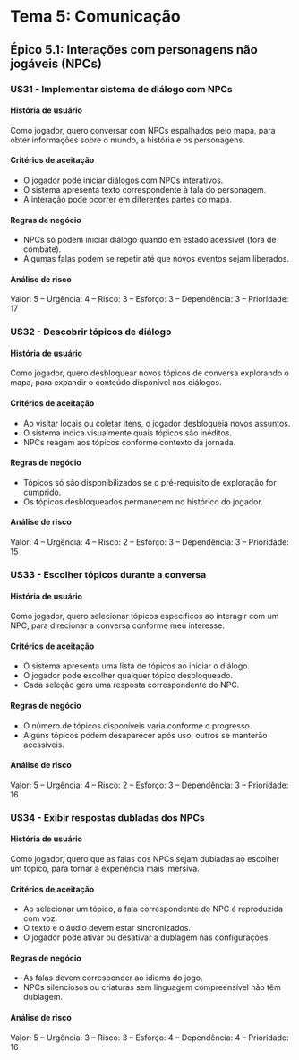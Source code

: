 # Tema 5: Comunicação

## Épico 5.1: Interações com personagens não jogáveis (NPCs)

### US31 - Implementar sistema de diálogo com NPCs

#### **História de usuário**  
Como jogador, quero conversar com NPCs espalhados pelo mapa, para obter informações sobre o mundo, a história e os personagens.

#### **Critérios de aceitação**  
- O jogador pode iniciar diálogos com NPCs interativos.  
- O sistema apresenta texto correspondente à fala do personagem.  
- A interação pode ocorrer em diferentes partes do mapa.

#### **Regras de negócio**  
- NPCs só podem iniciar diálogo quando em estado acessível (fora de combate).  
- Algumas falas podem se repetir até que novos eventos sejam liberados.

#### **Análise de risco**  
Valor: 5 – Urgência: 4 – Risco: 3 – Esforço: 3 – Dependência: 3 – Prioridade: 17

### US32 - Descobrir tópicos de diálogo

#### **História de usuário**  
Como jogador, quero desbloquear novos tópicos de conversa explorando o mapa, para expandir o conteúdo disponível nos diálogos.

#### **Critérios de aceitação**  
- Ao visitar locais ou coletar itens, o jogador desbloqueia novos assuntos.  
- O sistema indica visualmente quais tópicos são inéditos.  
- NPCs reagem aos tópicos conforme contexto da jornada.

#### **Regras de negócio**  
- Tópicos só são disponibilizados se o pré-requisito de exploração for cumprido.  
- Os tópicos desbloqueados permanecem no histórico do jogador.

#### **Análise de risco**  
Valor: 4 – Urgência: 4 – Risco: 2 – Esforço: 3 – Dependência: 3 – Prioridade: 15

### US33 - Escolher tópicos durante a conversa

#### **História de usuário**  
Como jogador, quero selecionar tópicos específicos ao interagir com um NPC, para direcionar a conversa conforme meu interesse.

#### **Critérios de aceitação**  
- O sistema apresenta uma lista de tópicos ao iniciar o diálogo.  
- O jogador pode escolher qualquer tópico desbloqueado.  
- Cada seleção gera uma resposta correspondente do NPC.

#### **Regras de negócio**  
- O número de tópicos disponíveis varia conforme o progresso.  
- Alguns tópicos podem desaparecer após uso, outros se manterão acessíveis.

#### **Análise de risco**  
Valor: 5 – Urgência: 4 – Risco: 2 – Esforço: 3 – Dependência: 3 – Prioridade: 16

### US34 - Exibir respostas dubladas dos NPCs

#### **História de usuário**  
Como jogador, quero que as falas dos NPCs sejam dubladas ao escolher um tópico, para tornar a experiência mais imersiva.

#### **Critérios de aceitação**  
- Ao selecionar um tópico, a fala correspondente do NPC é reproduzida com voz.  
- O texto e o áudio devem estar sincronizados.  
- O jogador pode ativar ou desativar a dublagem nas configurações.

#### **Regras de negócio**  
- As falas devem corresponder ao idioma do jogo.  
- NPCs silenciosos ou criaturas sem linguagem compreensível não têm dublagem.

#### **Análise de risco**  
Valor: 5 – Urgência: 3 – Risco: 3 – Esforço: 4 – Dependência: 4 – Prioridade: 16

